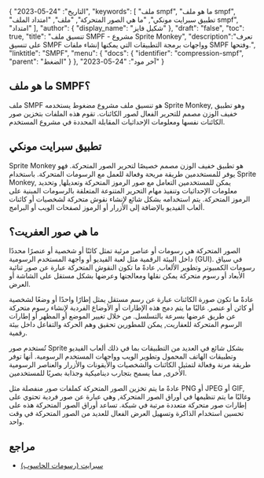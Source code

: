 {
"التاريخ": "24-05-2023",
  "keywords": [
"ملف smpf",
"ما هو ملف smpf",
"تطبيق سبرايت مونكي",
"ما هي الصور المتحركة",
"ملف",
"امتداد الملف smpf",
"امتداد"
],
  "author": {
"display_name": "شكيل فايز"
},
"draft": "false",
"toc": true,
"title": "تنسيق ملف SMPF - مشروع Sprite Monkey",
  "description":"تعرف على تنسيق SMPF وواجهات برمجة التطبيقات التي يمكنها إنشاء ملفات SMPF وفتحها.",
"linktitle": "SMPF",
  "menu": {
    "docs": {
      "identifier": "compression-smpf",
"parent": "الضغط"
}
},
"آخر مود": "24-05-2023"
}

## ما هو ملف SMPF؟

ملف SMPF هو تنسيق ملف مشروع مضغوط يستخدمه Sprite Monkey, وهو تطبيق خفيف الوزن مصمم للتحرير الفعال لصور الكائنات. تقوم هذه الملفات بتخزين صور الكائنات نفسها ومعلومات الإحداثيات المقابلة المحددة في مشروع المستخدم.

## تطبيق سبرايت مونكي

Sprite Monkey هو تطبيق خفيف الوزن مصمم خصيصًا لتحرير الصور المتحركة. فهو يوفر للمستخدمين طريقة مريحة وفعالة للعمل مع الرسومات المتحركة. باستخدام Sprite Monkey, يمكن للمستخدمين التعامل مع صور الرموز المتحركة وتعديلها, وتحديد معلومات الإحداثيات وتنفيذ مهام التحرير المتنوعة المتعلقة بالرسومات المبنية على الرموز المتحركة. يتم استخدامه بشكل شائع لإنشاء نقوش متحركة لشخصيات أو كائنات ألعاب الفيديو بالإضافة إلى الأزرار أو الرموز لصفحات الويب أو البرامج.

## ما هي صور العفريت؟

الصور المتحركة هي رسومات أو عناصر مرئية تمثل كائنًا أو شخصية أو عنصرًا محددًا داخل البيئة الرقمية مثل لعبة الفيديو أو واجهة المستخدم الرسومية (GUI). في سياق رسومات الكمبيوتر وتطوير الألعاب, عادةً ما تكون النقوش المتحركة عبارة عن صور ثنائية الأبعاد أو رسوم متحركة يمكن نقلها ومعالجتها وعرضها بشكل مستقل على الشاشة أو العرض.

عادةً ما تكون صورة الكائنات عبارة عن رسم مستقل يمثل إطارًا واحدًا أو وضعًا لشخصية أو كائن أو عنصر. غالبًا ما يتم دمج هذه الإطارات أو الأوضاع الفردية لإنشاء رسوم متحركة عن طريق عرضها بسرعة بالتسلسل. من خلال تغيير الموضع أو المظهر أو إطارات الرسوم المتحركة للعفاريت, يمكن للمطورين تحقيق وهم الحركة والتفاعل داخل بيئة رقمية.

تُستخدم صور Sprite بشكل شائع في العديد من التطبيقات بما في ذلك ألعاب الفيديو وتطبيقات الهاتف المحمول وتطوير الويب وواجهات المستخدم الرسومية. أنها توفر طريقة مرنة وفعالة لتمثيل الكائنات والشخصيات والأيقونات والأزرار والعناصر الرسومية الأخرى, مما يسمح بتجارب ديناميكية وجذابة بصريًا للمستخدمين.

عادةً ما يتم تخزين الصور المتحركة كملفات صور منفصلة مثل PNG أو JPEG أو GIF, وغالبًا ما يتم تنظيمها في أوراق الصور المتحركة, وهي عبارة عن صور فردية تحتوي على إطارات صور متحركة متعددة مرتبة في شبكة. تساعد أوراق الصور المتحركة هذه على تحسين استخدام الذاكرة وتسهيل العرض الفعال للعديد من الصور المتحركة في وقت واحد.

## مراجع
* [سبرايت (رسومات الحاسوب)](https://en.wikipedia.org/wiki/Sprite_(computer_graphics))

